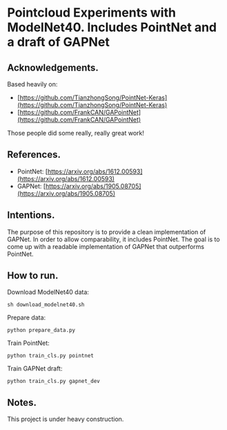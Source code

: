 # Pointcloud Experiments with ModelNet40. Includes PointNet and a draft of GAPNet

## Acknowledgements.

Based heavily on:

- [https://github.com/TianzhongSong/PointNet-Keras](https://github.com/TianzhongSong/PointNet-Keras)
- [https://github.com/FrankCAN/GAPointNet](https://github.com/FrankCAN/GAPointNet)

Those people did some really, really great work!

## References.

- PointNet: [https://arxiv.org/abs/1612.00593](https://arxiv.org/abs/1612.00593)
- GAPNet: [https://arxiv.org/abs/1905.08705](https://arxiv.org/abs/1905.08705)

## Intentions.

The purpose of this repository is to provide a clean implementation of GAPNet. In order to allow comparability, it includes PointNet. The goal is to come up with a readable implementation of GAPNet that outperforms PointNet.

## How to run.

Download ModelNet40 data:

`sh download_modelnet40.sh`

Prepare data:

`python prepare_data.py`

Train PointNet:

`python train_cls.py pointnet`

Train GAPNet draft:

`python train_cls.py gapnet_dev`

## Notes.

This project is under heavy construction.
